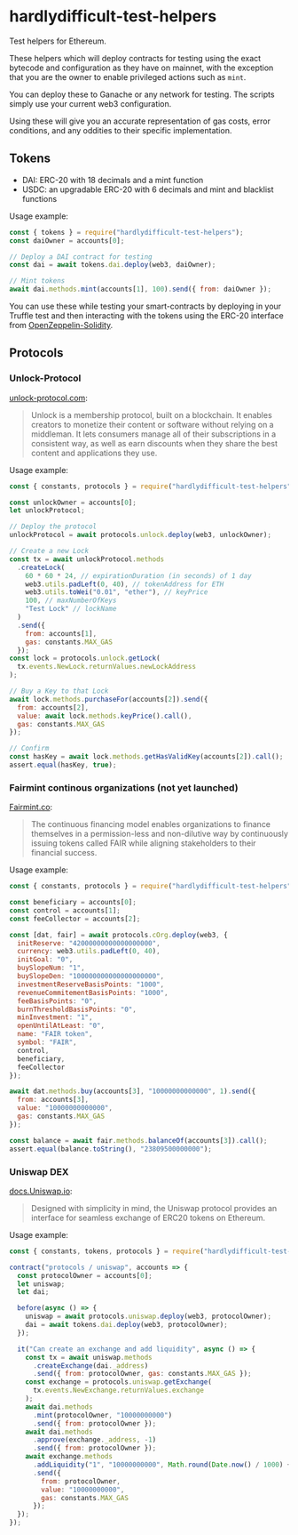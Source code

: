 # hardlydifficult-test-helpers

Test helpers for Ethereum.

These helpers which will deploy contracts for testing using the exact bytecode and configuration as they have on mainnet, with the exception that you are the owner to enable privileged actions such as `mint`.

You can deploy these to Ganache or any network for testing. The scripts simply use your current web3 configuration.

Using these will give you an accurate representation of gas costs, error conditions, and any oddities to their specific implementation.

## Tokens

 - DAI: ERC-20 with 18 decimals and a mint function
 - USDC: an upgradable ERC-20 with 6 decimals and mint and blacklist functions

Usage example: 

```javascript
const { tokens } = require("hardlydifficult-test-helpers");
const daiOwner = accounts[0];

// Deploy a DAI contract for testing
const dai = await tokens.dai.deploy(web3, daiOwner);

// Mint tokens
await dai.methods.mint(accounts[1], 100).send({ from: daiOwner });
```

You can use these while testing your smart-contracts by deploying in your Truffle test and then interacting with the tokens using the ERC-20 interface from [OpenZeppelin-Solidity](https://www.npmjs.com/package/openzeppelin-solidity).


## Protocols 

### Unlock-Protocol

[unlock-protocol.com](https://unlock-protocol.com):
> Unlock is a membership protocol, built on a blockchain. It enables creators to monetize their content or software without relying on a middleman. It lets consumers manage all of their subscriptions in a consistent way, as well as earn discounts when they share the best content and applications they use.

Usage example:

```javascript
const { constants, protocols } = require("hardlydifficult-test-helpers");

const unlockOwner = accounts[0];
let unlockProtocol;

// Deploy the protocol
unlockProtocol = await protocols.unlock.deploy(web3, unlockOwner);

// Create a new Lock
const tx = await unlockProtocol.methods
  .createLock(
    60 * 60 * 24, // expirationDuration (in seconds) of 1 day
    web3.utils.padLeft(0, 40), // tokenAddress for ETH
    web3.utils.toWei("0.01", "ether"), // keyPrice
    100, // maxNumberOfKeys
    "Test Lock" // lockName
  )
  .send({
    from: accounts[1],
    gas: constants.MAX_GAS
  });
const lock = protocols.unlock.getLock(
  tx.events.NewLock.returnValues.newLockAddress
);

// Buy a Key to that Lock
await lock.methods.purchaseFor(accounts[2]).send({
  from: accounts[2],
  value: await lock.methods.keyPrice().call(),
  gas: constants.MAX_GAS
});

// Confirm
const hasKey = await lock.methods.getHasValidKey(accounts[2]).call();
assert.equal(hasKey, true);
```

### Fairmint continous organizations (not yet launched)

[Fairmint.co](https://fairmint.co):

> The continuous financing model enables organizations to finance themselves in a permission-less and non-dilutive way by continuously issuing tokens called FAIR while aligning stakeholders to their financial success.

Usage example:

```javascript
const { constants, protocols } = require("hardlydifficult-test-helpers");

const beneficiary = accounts[0];
const control = accounts[1];
const feeCollector = accounts[2];

const [dat, fair] = await protocols.cOrg.deploy(web3, {
  initReserve: "42000000000000000000",
  currency: web3.utils.padLeft(0, 40),
  initGoal: "0",
  buySlopeNum: "1",
  buySlopeDen: "100000000000000000000",
  investmentReserveBasisPoints: "1000",
  revenueCommitementBasisPoints: "1000",
  feeBasisPoints: "0",
  burnThresholdBasisPoints: "0",
  minInvestment: "1",
  openUntilAtLeast: "0",
  name: "FAIR token",
  symbol: "FAIR",
  control,
  beneficiary,
  feeCollector
});

await dat.methods.buy(accounts[3], "10000000000000", 1).send({
  from: accounts[3],
  value: "10000000000000",
  gas: constants.MAX_GAS
});

const balance = await fair.methods.balanceOf(accounts[3]).call();
assert.equal(balance.toString(), "23809500000000");
```

### Uniswap DEX

[docs.Uniswap.io](https://docs.uniswap.io/):

> Designed with simplicity in mind, the Uniswap protocol provides an interface for seamless exchange of ERC20 tokens on Ethereum.

Usage example:

```javascript
const { constants, tokens, protocols } = require("hardlydifficult-test-helpers");

contract("protocols / uniswap", accounts => {
  const protocolOwner = accounts[0];
  let uniswap;
  let dai;

  before(async () => {
    uniswap = await protocols.uniswap.deploy(web3, protocolOwner);
    dai = await tokens.dai.deploy(web3, protocolOwner);
  });

  it("Can create an exchange and add liquidity", async () => {
    const tx = await uniswap.methods
      .createExchange(dai._address)
      .send({ from: protocolOwner, gas: constants.MAX_GAS });
    const exchange = protocols.uniswap.getExchange(
      tx.events.NewExchange.returnValues.exchange
    );
    await dai.methods
      .mint(protocolOwner, "10000000000")
      .send({ from: protocolOwner });
    await dai.methods
      .approve(exchange._address, -1)
      .send({ from: protocolOwner });
    await exchange.methods
      .addLiquidity("1", "10000000000", Math.round(Date.now() / 1000) + 60)
      .send({
        from: protocolOwner,
        value: "10000000000",
        gas: constants.MAX_GAS
      });
  });
});
```
